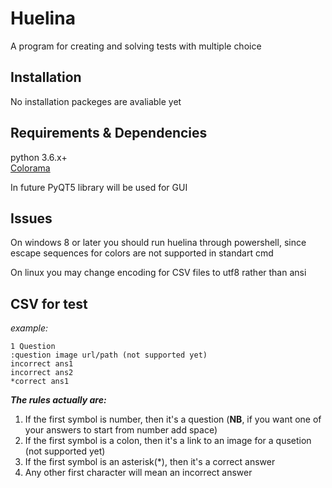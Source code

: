# Huelina
A program for creating and solving tests with multiple choice

## Installation
No installation packeges are avaliable yet

## Requirements & Dependencies 
python 3.6.x+ <br />
[Colorama](https://pypi.org/project/colorama/)


In future PyQT5 library will be used for GUI

## Issues
On windows 8 or later you should run huelina through powershell, since escape sequences for colors are not supported in standart cmd

On linux you may change encoding for CSV files to utf8 rather than ansi


## CSV for test
*example:*
~~~
1 Question
:question image url/path (not supported yet)
incorrect ans1
incorrect ans2
*correct ans1
~~~
***The rules actually are:***
 1. If the first symbol is number, then it's a question (**NB**, if you want one of your answers to start from number add space)
 2. If the first symbol is a colon, then it's a link to an image for a qusetion (not supported yet)
 3. If the first symbol is an asterisk(*), then it's a correct answer
 4. Any other first character will mean an incorrect answer
 
